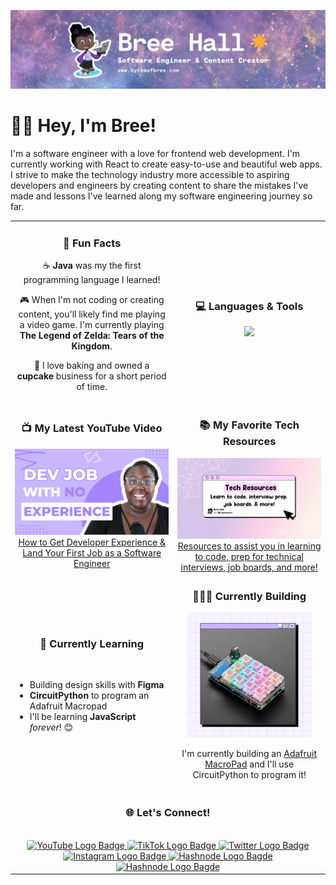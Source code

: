 ![Bree Hall Github Banner](img/Github-ReadMe-Banner-Thin.png)

# 👋🏾 Hey, I'm Bree!

I'm a software engineer with a love for frontend web development. I'm currently working with React to create easy-to-use and beautiful web apps. I strive to make the technology industry more accessible to aspiring developers and engineers by creating content to share the mistakes I've made and lessons I've learned along my software engineering journey so far.

<table>
  <tr>
    <td align="center">
        <h3>💫 Fun Facts</h3>
        <p>☕️ <strong>Java</strong> was my the first programming language I learned!</p>
        <p>🎮 When I'm not coding or creating content, you'll likely find me playing a video game. I'm currently playing <strong>The Legend of Zelda: Tears of the Kingdom</strong>.</p>
        <p>🧁 I love baking and owned a <strong>cupcake</strong> business for a short period of time.</p>
    </td>
    <td align="center">
        <h3>💻 Languages & Tools</h3>
        <img style="text-align: center;" src="https://skillicons.dev/icons?i=html,css,sass,emotion,js,ts,react,nextjs,vercel,vscode,git,github&perline=4">
    </td>
  </tr>
  <tr>
    <td align="center"> 
        <h3>📺 My Latest YouTube Video</h3>
        <a href="https://youtu.be/hLGV3gz3c7w">
            <img src="img/latest-thumb.png" alt="How to get developer experience and land your first role as a software enginner youtube video thumbnail">
            How to Get Developer Experience & Land Your First Job as a Software Engineer
        </a>
    </td>
    <td align="center">
        <h3>📚 My Favorite Tech Resources</h3>
        <a href="https://bytesofbree.hashnode.dev/tech-resources">
            <img src="img/tech-resources.png">
            Resources to assist you in learning to code, prep for technical interviews, job boards, and more!
        </a>
    </td>
   </tr> 
   <tr>
    <td>
        <h3 style="text-align: center" align="center" valign="top">📖 Currently Learning</h3><br>
        <ul>
            <li>Building design skills with <strong>Figma</strong> </li>
            <li><strong>CircuitPython</strong> to program an Adafruit Macropad</li>
            <li>I'll be learning <strong>JavaScript</strong> <em>forever</em>! 😊 </li>
        </ul>
    </td>
    <td align="center">
        <h3>👷🏾‍♀️ Currently Building</h3>
        <img src="img/current-work.png" width="200px">
        <p>I'm currently building an <a href="https://learn.adafruit.com/adafruit-macropad-rp2040/overview">Adafruit MacroPad</a> and I'll use CircuitPython to program it!</p> 
    </td>
  </tr>
  <tr>
    <td colspan="2" align="center"> 
        <h3>🌐 Let's Connect!</h3><br>
        <a href="https://www.youtube.com/@bytesofbree">
            <img 
                src="https://img.shields.io/badge/YouTube-FF0000?style=for-the-badge&logo=youtube&logoColor=white"
                alt="YouTube Logo Badge"
                style="border-radius: 4px;"
            >
        </a>
        <a href="https://www.youtube.com/@bytesofbree">
            <img 
                src="https://img.shields.io/badge/TikTok-000000?style=for-the-badge&logo=tiktok&logoColor=white"
                alt="TikTok Logo Badge"
                style="border-radius: 4px;"
            >
        </a>
        <a href="https://www.twitter.com/bytesofbree">
            <img 
                src="https://img.shields.io/badge/Twitter-1DA1F2?style=for-the-badge&logo=twitter&logoColor=white"
                alt="Twitter Logo Badge"
                style="border-radius: 4px;"
            >
        </a>
        <a href="https://www.instagram.com/bytesofbree">
            <img 
                src="https://img.shields.io/badge/Instagram-E4405F?style=for-the-badge&logo=instagram&logoColor=white"
                alt="Instagram Logo Badge"
                style="border-radius: 4px;"
            >
        </a>
        <a href="https://bytesofbree.hashnode.dev/">
            <img 
                src="https://img.shields.io/badge/Hashnode-2962FF.svg?style=for-the-badge&logo=Hashnode&logoColor=white"
                alt="Hashnode Logo Bagde"
                style="border-radius: 4px;"
            >
        </a>
        <a href="https://dev.to/bytesofbree">
            <img 
                src="https://img.shields.io/badge/dev.to-0A0A0A.svg?style=for-the-badge&logo=devdotto&logoColor=white"
                alt="Hashnode Logo Bagde"
                style="border-radius: 4px;"
            >
        </a>
    </td>
  </tr>
</table>
